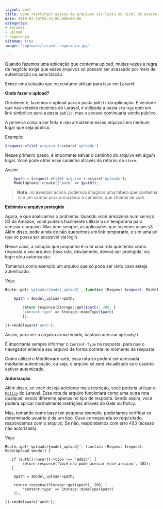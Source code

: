 ```yaml
---
layout: post
title: Como restringir acesso de arquivos via login ou nível de acesso no Laravel?
date: 2019-05-28T00:35:00.000+00:00
categories:
- laravel
- upload
- segurança
sitemap: true
image: "/uploads/laravel-seguranca.jpg"

---
```

Quando fazemos uma aplicação que contenha upload, muitas vezes a regra de negócio exige que esses arquivos só possam ser acessado por meio de autenticação ou autorização.

Existe uma solução que eu costumo utilizar para isso em Laravel.

**Onde fazer o upload?**

Geralmente, fazemos o upload para a pasta `public` da aplicação. É verdade que nas versões recentes do Laravel, é utilizada a pasta `storage` com um link simbólico para a pasta `public`, mas o acesso continuaria sendo público.

A primeira coisa a ser feita é não armazenar esses arquivos em nenhum lugar que seja público.

Exemplo:

```php
$request->file('arquivo')->store('uploads')
```

Nesse primeiro passo, é importante salvar o caminho do arquivo em algum lugar. Você pode obter esse caminho através do retorno de `store`.

Assim:

```php
    $path = $request->file('arquivo')->store('uploads');
    ModelUpload::create(['path' => $path]);
```

> **Nota**: no exemplo acima, podemos imaginar uma tabela que contenha `id` e um campo para armazenar o caminho, que chamei de `path`.

**Exibindo o arquivo protegido**

Agora, é que analisamos o problema. Quando você armazena num serviço S3 da Amazon, você poderia facilmente utilizar a url temporária para acessar o arquivo. Mas nem sempre, as aplicações que fazemos usam s3. Além disso, pode ainda de não querermos um link temporário, e sim uma url que só possa ser acessível via login.

Nesse caso, a solução que proponho é criar uma rota que tenha como resposta o seu arquivo. Essa rota, obviamente, deverá ser protegida, via login e/ou autorização.

Tomemos como exemplo um arquivo que só pode ser visto caso esteja autenticado.

Veja:

```php
Route::get('uploads/{model_upload}', function (Request $request, ModelUpload $model) {

    $path = $model_upload->path;

        return response(Storage::get($path), 200, [
        'content-type' => Storage::mimeType($path)
        ]);

})->middleware('auth');
```

Assim, para ver o arquivo armazenado, bastaria acessar `uploads/1`. 

É importante sempre informar o `Content-Type` na resposta, para que o navegador entenda seu arquivo de forma correta no momento da resposta.

Como utilizei o Middleware `auth`, essa rota só poderá ser acessada mediante autenticação, ou seja, o arquivo só será visualizado se o usuário estiver autenticado.

<ins class="adsbygoogle"
     style="display:block; text-align:center;"
     data-ad-layout="in-article"
     data-ad-format="fluid"
     data-ad-client="ca-pub-4119206527475379"
     data-ad-slot="9977497686"></ins>
<script>
     (adsbygoogle = window.adsbygoogle || []).push({});
</script>

**Autorização**

Além disso, se você deseja adicionar mais restrição, você poderia utilizar o [`Policy`](https://laravel.com/docs/5.8/authorization) do Laravel. Esse rota de arquivo funcionará como uma outra rota qualquer, sendo diferente apenas no tipo de resposta. Sendo assim, você poderá aplicar normalmente restrições através do Gate ou Policy.

Mas, tomando como base um pequeno exemplo, poderíamos verificar se determinado usuário é de um tipo. Caso corresponda ao requisitado, respondemos com o arquivo; Se não, respondemos com erro 403 (acesso não autorizado).

Veja:

    Route::get('uploads/{model_upload}', function (Request $request, ModelUpload $model) {
    
       if (auth()->user()->tipo !== 'admin') {
        	return response('Você não pode acessar esse arquivo', 403);
       }
        
        $path = $model_upload->path;
        
        return response(Storage::get($path), 200, [
         	'content-type' => Storage::mimeType($path)
        ]);
    
    })->middleware('auth');